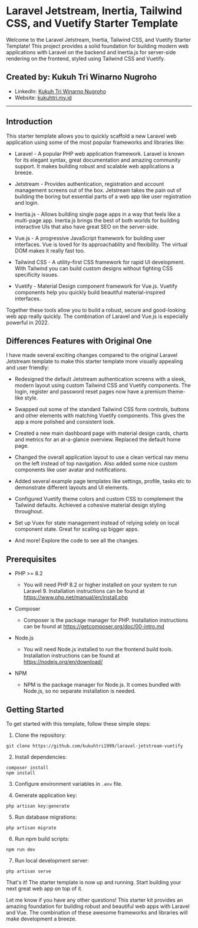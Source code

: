 # Laravel Jetstream, Inertia, Tailwind CSS, and Vuetify Starter Template

Welcome to the Laravel Jetstream, Inertia, Tailwind CSS, and Vuetify Starter Template! This project provides a solid foundation for building modern web applications with Laravel on the backend and Inertia.js for server-side rendering on the frontend, styled using Tailwind CSS and Vuetify.

## Created by: Kukuh Tri Winarno Nugroho

- LinkedIn: [Kukuh Tri Winarno Nugroho](https://www.linkedin.com/in/kukuhtri99/)
- Website: [kukuhtri.my.id](https://kukuhtri.my.id/)

---

## Introduction

This starter template allows you to quickly scaffold a new Laravel web application using some of the most popular frameworks and libraries like:

- Laravel - A popular PHP web application framework. Laravel is known for its elegant syntax, great documentation and amazing community support. It makes building robust and scalable web applications a breeze.

- Jetstream - Provides authentication, registration and account management screens out of the box. Jetstream takes the pain out of building the boring but essential parts of a web app like user registration and login.

- Inertia.js - Allows building single page apps in a way that feels like a multi-page app. Inertia.js brings the best of both worlds for building interactive UIs that also have great SEO on the server-side.

- Vue.js - A progressive JavaScript framework for building user interfaces. Vue is loved for its approachablity and flexibility. The virtual DOM makes it really fast too.

- Tailwind CSS - A utility-first CSS framework for rapid UI development. With Tailwind you can build custom designs without fighting CSS specificity issues.

- Vuetify - Material Design component framework for Vue.js. Vuetify components help you quickly build beautiful material-inspired interfaces.

Together these tools allow you to build a robust, secure and good-looking web app really quickly. The combination of Laravel and Vue.js is especially powerful in 2022.

## Differences Features with Original One

I have made several exciting changes compared to the original Laravel Jetstream template to make this starter template more visually appealing and user friendly:

- Redesigned the default Jetstream authentication screens with a sleek, modern layout using custom Tailwind CSS and Vuetify components. The login, register and password reset pages now have a premium theme-like style.

- Swapped out some of the standard Tailwind CSS form controls, buttons and other elements with matching Vuetify components. This gives the app a more polished and consistent look.

- Created a new main dashboard page with material design cards, charts and metrics for an at-a-glance overview. Replaced the default home page.

- Changed the overall application layout to use a clean vertical nav menu on the left instead of top navigation. Also added some nice custom components like user avatar and notifications.

- Added several example page templates like settings, profile, tasks etc to demonstrate different layouts and UI elements.

- Configured Vuetify theme colors and custom CSS to complement the Tailwind defaults. Achieved a cohesive material design styling throughout.

- Set up Vuex for state management instead of relying solely on local component state. Great for scaling up bigger apps.

- And more! Explore the code to see all the changes.

## Prerequisites

- PHP >= 8.2

  - You will need PHP 8.2 or higher installed on your system to run Laravel 9. Installation instructions can be found at https://www.php.net/manual/en/install.php

- Composer

  - Composer is the package manager for PHP. Installation instructions can be found at https://getcomposer.org/doc/00-intro.md

- Node.js

  - You will need Node.js installed to run the frontend build tools. Installation instructions can be found at https://nodejs.org/en/download/

- NPM
  - NPM is the package manager for Node.js. It comes bundled with Node.js, so no separate installation is needed.

## Getting Started

To get started with this template, follow these simple steps:

1. Clone the repository:

```
git clone https://github.com/kukuhtri1999/laravel-jetstream-vuetify
```

2. Install dependencies:

```
composer install
npm install
```

3. Configure environment variables in `.env` file.

4. Generate application key:

```
php artisan key:generate
```

5. Run database migrations:

```
php artisan migrate
```

6. Run npm build scripts:

```
npm run dev
```

7. Run local development server:

```
php artisan serve
```

That's it! The starter template is now up and running. Start building your next great web app on top of it.

Let me know if you have any other questions! This starter kit provides an amazing foundation for building robust and beautiful web apps with Laravel and Vue. The combination of these awesome frameworks and libraries will make development a breeze.
